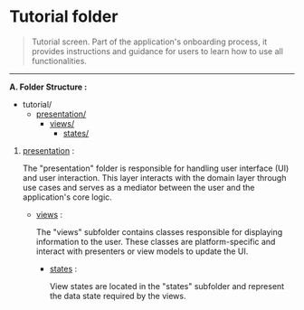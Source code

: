 # Tutorial folder

> Tutorial screen. Part of the application's onboarding process, it provides instructions and guidance for users to learn how to use all functionalities.

***

**A. Folder Structure :**

* tutorial/
  * [presentation/](./presentation/)
    * [views/](./presentation/views/)
      * [states/](./presentation/views/states/)

 1. [presentation](./presentation/) :

     The "presentation" folder is responsible for handling user interface (UI) and user interaction. This layer interacts with the domain layer through use cases and serves as a mediator between the user and the application's core logic.

    * [views](./presentation/views/) :

      The "views" subfolder contains classes responsible for displaying information to the user. These classes are platform-specific and interact with presenters or view models to update the UI.

      * [states](./presentation/views/states/) :

        View states are located in the "states" subfolder and represent the data state required by the views.
